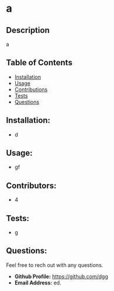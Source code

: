 
# a
## Description
a
## Table of Contents
- [Installation](#installation)
- [Usage](#usage)
- [Contributions](#contributions)
- [Tests](#tests)
- [Questions](#questions)
## Installation: 
- d
## Usage:
- gf
## Contributors:
- 4
## Tests:
- g
## Questions:
Feel free to rech out with any questions. 
- **Github Profile:** https://github.com/dgg
- **Email Address:**  ed.